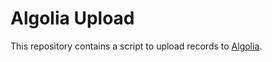 Algolia Upload
===============

This repository contains a script to upload records to [Algolia](https://www.algolia.com).
